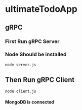 # ultimateTodoApp
## gRPC
### First Run gRPC Server 
### Node Should be installed
```
node server.js
```
## Then Run gRPC Client

```
node client.js
```
#### MongoDB is connected
